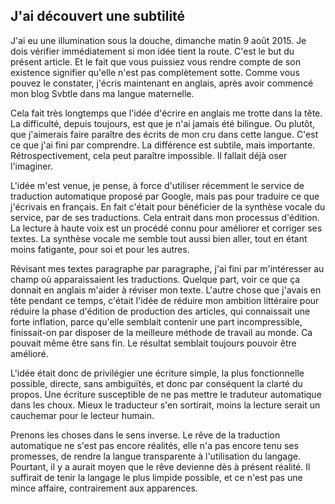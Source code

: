 ## J'ai découvert une subtilité

J'ai eu une illumination sous la douche, dimanche matin 9 août 2015. Je dois vérifier immédiatement si mon idée tient la route. C'est le but du présent article. Et le fait que vous puissiez vous rendre compte de son existence signifier qu'elle n'est pas complètement sotte. Comme vous pouvez le constater, j'écris maintenant en anglais, après avoir commencé mon blog Svbtle dans ma langue maternelle.

Cela fait très longtemps que l'idée d'écrire en anglais me trotte dans la tête. La difficulté, depuis toujours, est que je n'ai jamais été bilingue. Ou plutôt, que j'aimerais faire paraître des écrits de mon cru dans cette langue. C'est ce que j'ai fini par comprendre. La différence est subtile, mais importante. Rétrospectivement, cela peut paraître impossible. Il fallait déjà oser l'imaginer.

L'idée m'est venue, je pense, à force d'utiliser récemment le service de traduction automatique proposé par Google, mais pas pour traduire ce que j'écrivais en français. En fait c'était pour bénéficier de la synthèse vocale du service, par de ses traductions. Cela entrait dans mon processus d'édition. La lecture à haute voix est un procédé connu pour améliorer et corriger ses textes. La synthèse vocale me semble tout aussi bien aller, tout en étant moins fatigante, pour soi et pour les autres.

Révisant mes textes paragraphe par paragraphe, j'ai fini par m'intéresser au champ où apparaissaient les traductions. Quelque part, voir ce que ça donnait en anglais m'aider à réviser mon texte. L'autre chose que j'avais en tête pendant ce temps, c'était l'idée de réduire mon ambition littéraire pour réduire la phase d'édition de production des articles, qui connaissait une forte inflation, parce qu'elle semblait contenir une part incompressible, finissait-on par disposer de la meilleure méthode de travail au monde. Ca pouvait même être sans fin. Le résultat semblait toujours pouvoir être amélioré.

L'idée était donc de privilégier une écriture simple, la plus fonctionnelle possible, directe, sans ambiguïtés, et donc par conséquent la clarté du propos. Une écriture susceptible de ne pas mettre le traduteur automatique dans les choux. Mieux le traducteur s'en sortirait, moins la lecture serait un cauchemar pour le lecteur humain.

Prenons les choses dans le sens inverse. Le rêve de la traduction automatique ne s'est pas encore réalités, elle n'a pas encore tenu ses promesses, de rendre la langue transparente à l'utilisation du langage. Pourtant, il y a aurait moyen que le rêve devienne dès à présent réalité. Il suffirait de tenir la langage le plus limpide possible, et ce n'est pas une mince affaire, contrairement aux apparences.
